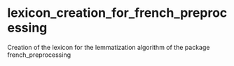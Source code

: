 # lexicon_creation_for_french_preprocessing
Creation of the lexicon for the lemmatization algorithm of the package french_preprocessing 
